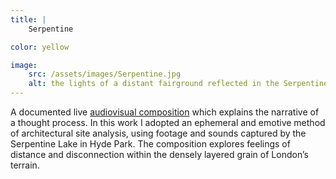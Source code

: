 ```yaml
---
title: | 
    Serpentine

color: yellow

image:
    src: /assets/images/Serpentine.jpg
    alt: the lights of a distant fairground reflected in the Serpentine Lake, Hyde Park
---
```

A documented live [audiovisual composition][website] which explains the narrative of a thought process. In this work I adopted an ephemeral and emotive method of architectural site analysis, using footage and sounds captured by the Serpentine Lake in Hyde Park. The composition explores feelings of distance and disconnection within the densely layered grain of London’s terrain.

[website]:https://vimeo.com/794451310